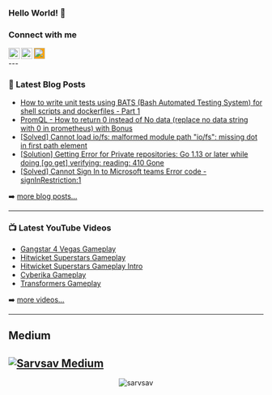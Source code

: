 ### Hello World! 👋

### Connect with me
<a href="https://www.instagram.com/codingtherightway/">
  <img align="left" alt="CodingTheRightWay's Instagram" width="22px" src="https://raw.githubusercontent.com/hussainweb/hussainweb/main/icons/instagram.png" />
</a>
<!-- <a href="https://twitter.com/username">
  <img align="left" alt="Username | Twitter" width="22px" src="https://raw.githubusercontent.com/peterthehan/peterthehan/master/assets/twitter.svg" />
</a> -->
<a href="https://www.linkedin.com/in/sarvsav/">
  <img align="left" alt="Sarvsav's LinkedIN" width="22px" src="https://raw.githubusercontent.com/peterthehan/peterthehan/master/assets/linkedin.svg" />
</a>
<a href="https://www.linkedin.com/in/sarvsav/">
  <img width="22px" style="background-color: orange;" src="https://unpkg.com/simple-icons@v6/icons/firefoxbrowser.svg" />
</a>
<br />
---

### 📕 Latest Blog Posts

<!-- BLOG-POST-LIST:START -->
- [How to write unit tests using BATS &lpar;Bash Automated Testing System&rpar; for shell scripts and dockerfiles - Part 1](http://www.codingtherightway.com/2022/03/how-to-write-unit-tests-using-bats-bash.html)
- [PromQL - How to return 0 instead of No data &lpar;replace no data string with 0 in prometheus&rpar; with Bonus](http://www.codingtherightway.com/2022/02/promql-how-to-return-0-instead-of-no.html)
- [[Solved] Cannot load io/fs: malformed module path &quot;io/fs&quot;: missing dot in first path element](http://www.codingtherightway.com/2022/01/solved-cannot-load-iofs-malformed.html)
- [[Solution] Getting Error for Private repositories: Go 1.13 or later while doing [go get] verifying: reading: 410 Gone](http://www.codingtherightway.com/2021/12/solution-getting-error-for-private.html)
- [[Solved] Cannot Sign In to Microsoft teams Error code - signInRestriction:1](http://www.codingtherightway.com/2021/03/solved-cannot-sign-in-to-microsoft.html)
<!-- BLOG-POST-LIST:END -->

➡️ [more blog posts...](http://www.codingtherightway.com/)

---
### 📺 Latest YouTube Videos

<!-- YOUTUBE:START -->
- [Gangstar 4 Vegas Gameplay](https://www.youtube.com/watch?v=7G-KlJKCKP4)
- [Hitwicket Superstars Gameplay](https://www.youtube.com/watch?v=aGW6wR_f2bQ)
- [Hitwicket Superstars Gameplay Intro](https://www.youtube.com/watch?v=lNF_mGsoids)
- [Cyberika Gameplay](https://www.youtube.com/watch?v=NvxIDS8R7Es)
- [Transformers Gameplay](https://www.youtube.com/watch?v=g8gn5E4Lar8)
<!-- YOUTUBE:END -->

➡️ [more videos...](https://www.youtube.com/c/Cyberbitgame2D)

---
## Medium

[![Sarvsav Medium](https://github-readme-medium.vercel.app/?username=sarvsav&limit=1)](https://medium.com/@sarvsav)
---

<p align="center"> 
  <img src="https://github-readme-stats.vercel.app/api?username=sarvsav&show_icons=true&theme=discord_old_blurple" alt="sarvsav" />
</p>

<!--
**sarvsav/sarvsav** is a ✨ _special_ ✨ repository because its `README.md` (this file) appears on your GitHub profile.

Here are some ideas to get you started:

- 🔭 I’m currently working on ...
- 🌱 I’m currently learning ...
- 👯 I’m looking to collaborate on ...
- 🤔 I’m looking for help with ...
- 💬 Ask me about ...
- 📫 How to reach me: ...
- 😄 Pronouns: ...
- ⚡ Fun fact: ...
-->

[website]: http://www.codingtherightway.com/

